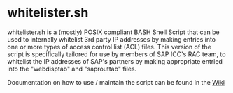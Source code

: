 # whitelister.sh

whitelister.sh is a (mostly) POSIX compliant BASH Shell Script that can be used to internally whitelist 3rd party IP addresses by making entries into one or more types of access control list (ACL) files. This version of the script is specifically tailored for use by members of SAP ICC's RAC team, to whitelist the IP addresses of SAP's partners by making appropriate entried into the "webdisptab" and "saprouttab" files.

Documentation on how to use / maintain the script can be found in the [Wiki](https://github.wdf.sap.corp/SAP-ICC/whitelister.sh/wiki/)
